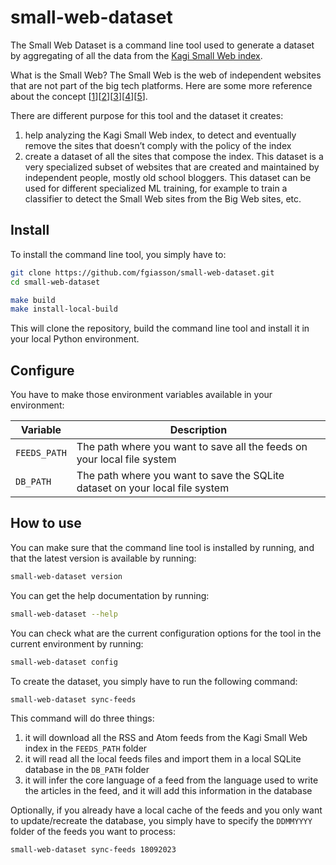 # small-web-dataset

<!-- WARNING: THIS FILE WAS AUTOGENERATED! DO NOT EDIT! -->

The Small Web Dataset is a command line tool used to generate a dataset
by aggregating of all the data from the [Kagi Small Web
index](https://github.com/kagisearch/smallweb/blob/main/smallweb.txt).

What is the Small Web? The Small Web is the web of independent websites
that are not part of the big tech platforms. Here are some more
reference about the concept
\[[1](https://neustadt.fr/essays/the-small-web/)\]\[[2](https://benhoyt.com/writings/the-small-web-is-beautiful/)\]\[[3](https://smallweb.page/why)\]\[[4](https://ar.al/2020/08/07/what-is-the-small-web/)\]\[[5](https://news.ycombinator.com/item?id=29768197)\].

There are different purpose for this tool and the dataset it creates:

1.  help analyzing the Kagi Small Web index, to detect and eventually
    remove the sites that doesn’t comply with the policy of the index
2.  create a dataset of all the sites that compose the index. This
    dataset is a very specialized subset of websites that are created
    and maintained by independent people, mostly old school bloggers.
    This dataset can be used for different specialized ML training, for
    example to train a classifier to detect the Small Web sites from the
    Big Web sites, etc.

## Install

To install the command line tool, you simply have to:

``` sh
git clone https://github.com/fgiasson/small-web-dataset.git
cd small-web-dataset

make build
make install-local-build
```

This will clone the repository, build the command line tool and install
it in your local Python environment.

## Configure

You have to make those environment variables available in your
environment:

| Variable     | Description                                                                  |
|--------------|------------------------------------------------------------------------------|
| `FEEDS_PATH` | The path where you want to save all the feeds on your local file system      |
| `DB_PATH`    | The path where you want to save the SQLite dataset on your local file system |

## How to use

You can make sure that the command line tool is installed by running,
and that the latest version is available by running:

``` sh
small-web-dataset version
```

You can get the help documentation by running:

``` sh
small-web-dataset --help
```

You can check what are the current configuration options for the tool in
the current environment by running:

``` sh
small-web-dataset config
```

To create the dataset, you simply have to run the following command:

``` sh
small-web-dataset sync-feeds
```

This command will do three things:

1.  it will download all the RSS and Atom feeds from the Kagi Small Web
    index in the `FEEDS_PATH` folder
2.  it will read all the local feeds files and import them in a local
    SQLite database in the `DB_PATH` folder
3.  it will infer the core language of a feed from the language used to
    write the articles in the feed, and it will add this information in
    the database

Optionally, if you already have a local cache of the feeds and you only
want to update/recreate the database, you simply have to specify the
`DDMMYYYY` folder of the feeds you want to process:

``` sh
small-web-dataset sync-feeds 18092023
```
